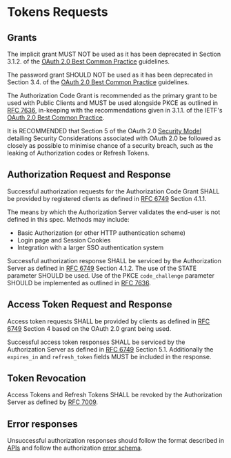 # Tokens Requests

## Grants

The implicit grant MUST NOT be used as it has been deprecated in Section 3.1.2. of the [OAuth 2.0 Best Common
Practice][oauth-bcp-13] guidelines.

The password grant SHOULD NOT be used as it has been deprecated in Section 3.4. of the [OAuth 2.0 Best Common
Practice][oauth-bcp-13] guidelines.

The Authorization Code Grant is recommended as the primary grant to be used with Public Clients and MUST be used
alongside PKCE as outlined in [RFC 7636][RFC-7636], in-keeping with the recommendations given in 3.1.1. of the
IETF's [OAuth 2.0 Best Common Practice][oauth-bcp-13].

It is RECOMMENDED that Section 5 of the OAuth 2.0 [Security Model][oauth-security-model] detailing Security
Considerations associated with OAuth 2.0 be followed as closely as possible to minimise chance of a security
breach, such as the leaking of Authorization codes or Refresh Tokens.

## Authorization Request and Response

Successful authorization requests for the Authorization Code Grant SHALL be provided by registered clients as 
defined in [RFC 6749][RFC-6749] Section 4.1.1.

The means by which the Authorization Server validates the end-user is not defined in this spec. Methods may include:
- Basic Authorization (or other HTTP authentication scheme)
- Login page and Session Cookies
- Integration with a larger SSO authentication system

Successful authorization response SHALL be serviced by the Authorization Server as defined in
[RFC 6749][RFC-6749] Section 4.1.2. The use of the STATE parameter SHOULD be used. Use of the PKCE `code_challenge` 
parameter SHOULD be implemented as outlined in [RFC 7636][RFC-7636].

## Access Token Request and Response

Access token requests SHALL be provided by clients as defined in [RFC 6749][RFC-6749] Section 4 based on the OAuth 
2.0 grant being used.

Successful access token responses SHALL be serviced by the Authorization Server as defined in
[RFC 6749][RFC-6749] Section 5.1. Additionally the `expires_in` and `refresh_token` fields MUST be
included in the response.

## Token Revocation

Access Tokens and Refresh Tokens SHALL be revoked by the Authorization Server as defined by [RFC 7009][RFC-7009].

## Error responses

Unsuccessful authorization responses should follow the format described in [APIs](./2.0.%20APIs.md) and follow the
authorization [error schema](../APIs/schemas/token_error_response.json).


[RFC-6749]: https://tools.ietf.org/html/rfc6749 "The OAuth 2.0 Authorization Framework"

[RFC-7009]: https://tools.ietf.org/html/rfc7009 "OAuth 2.0 Token Revocation"

[RFC-7636]: https://tools.ietf.org/html/rfc7636 "Proof Key for Code Exchange by OAuth Public Clients"

[oauth-bcp-13]: https://tools.ietf.org/html/draft-ietf-oauth-security-topics-13 "OAuth 2.0 Security Best Current Practice 13"

[oauth-security-model]: https://tools.ietf.org/html/rfc6819 "OAuth 2.0 Threat Model and Security Considerations"